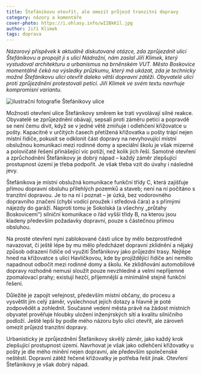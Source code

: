 ```yaml
---
title: Štefánikovu otevřít, ale omezit průjezd tranzitní dopravy
category: názory a komentáře
cover-photo: https://i.ohlasy.info/wI2BkK1l.jpg
author: Jiří Klimek
tags: doprava
---
```


*Názorový příspěvek k aktuálně diskutované otázce, zda zprůjezdnit ulici Štefánikovu a propojit ji s ulicí Nádražní, nám zaslal Jiří Klimek, který vystudoval architekturu a urbanismus na brněnském VUT. Město Boskovice momentálně čeká na výsledky průzkumu, který má ukázat, zda je technicky možné Štefánikovu ulici otevřít daleko větší dopravní zátěži. Obyvatelé ulici proti zprůjezdnění protestovali peticí. Jiří Klimek ve svém textu navrhuje kompromisní variantu.*

<img src="https://i.ohlasy.info/wI2BkK1.jpg" alt="ilustrační fotografie Štefánikovy ulice" class="img-responsive">

Možnosti otevření ulice Štefánikovy směrem ke trati vyvolávají silné reakce. Obyvatelé se zprůjezdnění obávají, sepsali proti záměru petici a popravdě se není čemu divit, když se v jedné větě zmiňuje i odlehčení křižovatce u pošty. Kapacitně v určitých časech přetížená křižovatka u pošty trápí nejen místní řidiče, pokusit se odklonit část dopravy na nevyhovující místní obslužnou komunikaci mezi rodinné domy a speciální školu je však mizerné a polovičaté řešení přinášející víc potíží, než kolik jich řeší. Samotné otevření a zprůchodnění Štefánikovy je dobrý nápad – každý záměr zlepšující prostupnost území je třeba podpořit. Je však třeba vzít do úvahy i následné jevy.

Štefánikova je místní obslužná komunikace funkční třídy C, která zajišťuje přímou dopravní obsluhu přilehlých pozemků a staveb; není na ní počítáno s tranzitní dopravou. Je to na ní i poznat – je úzká, bez vodorovného dopravního značení (chybí vodící proužek i středová čára) a s přímými nájezdy do garáží. Naproti tomu je Sokolská (a všechny „průtahy Boskovicemi“) silniční komunikace o řád vyšší třídy B, na kterou jsou kladeny především požadavky dopravní, pouze s částečnou přímou obsluhou.

Na prosté otevření nyní zablokované části ulice by mělo bezprostředně navazovat, či ještě lépe by mu mělo předcházet dopravní zklidnění a nějaký způsob odrazení řidiče od využití Štefánikovy jako průjezdní trasy. Nejlépe hned na křižovatce s ulicí Havlíčkovou, kde by projíždějící řidiče ani nemělo napadnout odbočit mezi rodinné domy a školu. Ke zklidňování automobilové dopravy rozhodně nemusí sloužit pouze nevzhledné a velmi nepříjemné zpomalovací prahy; existují hezčí, příjemnější a minimálně stejně funkční řešení.

Důležité je zapojit veřejnost, především místní občany, do procesu a vysvětlit jim celý záměr, vyslechnout jejich dotazy a hlavně je poté zodpovědět a zohlednit. Současné vedení města právě na žádost místních obyvatel prověřuje hloubky uložení inženýrských sítí a kvalitu silničního podloží. Ještě lepší by podle mého názoru bylo ulici otevřít, ale zároveň omezit průjezd tranzitní dopravy.

Urbanisticky je zprůjezdnění Štefánikovy skvělý záměr, jako každý krok zlepšující prostupnost území. Navrhovat je však jako odlehčení křižovatky u pošty je dle mého mínění nejen dopravní, ale především společenské neštěstí. Dopravní zátěž řečené křižovatky je potřeba řešit jinak. Otevření Štefánikovy je však dobrý nápad.
